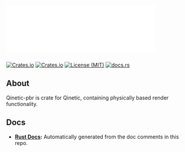 # [![Qinetic](../../assets/qinetic_logo.png)](https://github.com/vl-mr-freeman/qinetic)

[![Crates.io](https://img.shields.io/crates/v/qinetic_pbr.svg)](https://crates.io/crates/qinetic_pbr)
[![Crates.io](https://img.shields.io/crates/d/qinetic_pbr.svg)](https://crates.io/crates/qinetic_pbr)
[![License (MIT)](https://img.shields.io/crates/l/qinetic_pbr.svg)](https://github.com/vl-mr-freeman/qinetic/blob/master/crates/qinetic_pbr/LICENSE)
[![docs.rs](https://img.shields.io/badge/docs-website-blue)](https://docs.rs/qinetic_pbr)

## About
Qinetic-pbr is crate for Qinetic, containing physically based render functionality.

## Docs
* **[Rust Docs](https://docs.rs/qinetic_pbr):** Automatically generated from the doc comments in this repo.
